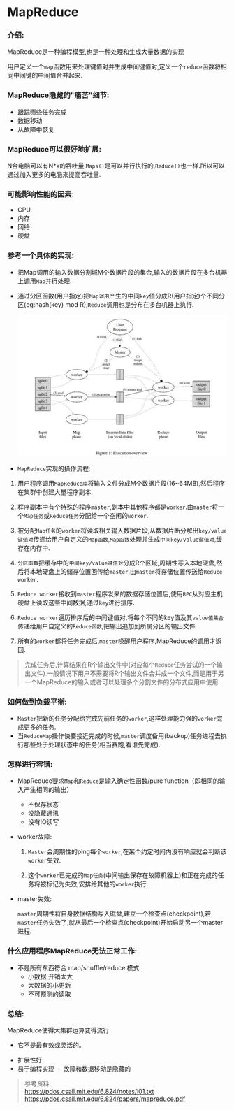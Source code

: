 # MapReduce

### 介绍:

MapReduce是一种编程模型,也是一种处理和生成大量数据的实现

用户定义一个`map`函数用来处理键值对并生成中间键值对,定义一个`reduce`函数将相同中间键的中间值合并起来.


### MapReduce隐藏的"痛苦"细节:

+ 跟踪哪些任务完成
+ 数据移动
+ 从故障中恢复

### MapReduce可以很好地扩展:

N台电脑可以有N*x的吞吐量,`Maps()`是可以并行执行的,`Reduce()`也一样.所以可以通过加入更多的电脑来提高吞吐量.

### 可能影响性能的因素:

+ CPU
+ 内存
+ 网络
+ 硬盘


### 参考一个具体的实现:

+ 把Map调用的输入数据分割城M个数据片段的集合,输入的数据片段在多台机器上调用`Map`并行处理.
+ 通过分区函数(用户指定)把`Map调用`产生的中间`key`值分成R(用户指定)个不同分区(eg:hash(key) mod R),`Reduce`调用也是分布在多台机器上执行.


    ![MR实现](pic/2017-11-10-1.png)


+ `MapReduce`实现的操作流程:

1. 用户程序调用`MapReduce库`将输入文件分成M个数据片段(16~64MB),然后程序在集群中创建大量程序副本.

2. 程序副本中有个特殊的程序`master`,副本中其他程序都是`worker`.由`master`将一个`Map任务`或`Reduce任务`分配给一个空闲的`worker`.

3. 被分配`Map任务`的`worker`将读取相关输入数据片段,从数据片断分解出`key/value键值对`传递给用户自定义的`Map函数`,`Map函数`处理并生成`中间key/value键值对`,缓存在内存中.

4. `分区函数`把缓存中的`中间key/value键值对`分成R个区域,周期性写入本地硬盘,然后将本地硬盘上的储存位置回传给`master`,由`master`将存储位置传送给`Reduce worker`.

5. `Reduce worker`接收到`master`程序发来的数据存储位置后,使用`RPC`从对应主机硬盘上读取这些中间数据,通过`key`进行排序.

6. `Reduce worker`遍历排序后的中间键值对,将每个不同的key值及其`value值集合`传递给用户自定义的`Reduce函数`,把输出追加到所属分区的输出文件.

7. 所有的`worker`都将任务完成后,`master`唤醒用户程序,MapReduce的调用才返回.

> 完成任务后,计算结果在R个输出文件中(对应每个`Reduce`任务尝试的一个输出文件).一般情况下用户不需要将R个输出文件合并成一个文件,而是用于另一个MapReduce的输入或者可以处理多个分割文件的分布式应用中使用.

### 如何做到负载平衡:

+ `Master`把新的任务分配给完成先前任务的`worker`,这样处理能力强的`worker`完成更多的任务.
+ 当`ReduceMap`操作快要接近完成的时候,`master`调度备用(backup)任务进程去执行那些处于处理状态中的任务(相当赛跑,看谁先完成).


### 怎样进行容错:

+ MapReduce要求`Map`和`Reduce`是输入确定性函数/pure function（即相同的输入产生相同的输出）
        
    + 不保存状态
    + 没隐藏通讯
    + 没有IO读写


+ worker故障:

    1. `Master`会周期性的ping每个`worker`,在某个约定时间内没有响应就会判断该`worker`失效.

    2. 这个`worker`已完成的`Map任务`(中间输出保存在故障机器上)和正在完成的任务将被标记为失效,安排给其他的`worker`执行.

+ master失效:

    `master`周期性将自身数据结构写入磁盘,建立一个检查点(checkpoint),若`master`任务失效了,就从最后一个检查点(checkpoint)开始启动另一个master进程.


### 什么应用程序MapReduce无法正常工作:

+ 不是所有东西符合 map/shuffle/reduce 模式:
    + 小数据,开销太大
    + 大数据的小更新
    + 不可预测的读取

### 总结: 

MapReduce使得大集群运算变得流行

- 它不是最有效或灵活的。
+ 扩展性好
+ 易于编程实现 -- 故障和数据移动是隐藏的




> 参考资料:<br>
> https://pdos.csail.mit.edu/6.824/notes/l01.txt<br>
> https://pdos.csail.mit.edu/6.824/papers/mapreduce.pdf